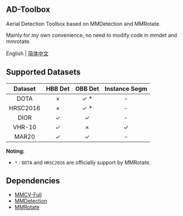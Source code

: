 ## AD-Toolbox

Aerial Detection Toolbox based on MMDetection and MMRotate.

Mainly for my own convenience, no need to modify code in mmdet and mmrotate.

English | [简体中文](README_zh-CN.md)

## Supported Datasets

| Dataset  | HBB Det | OBB Det | Instance Segm |
|:--------:|:-------:|:-------:|:-------------:|
|   DOTA   |    ×    |   ✓ *   |       -       |
| HRSC2016 |    ×    |   ✓ *   |       -       |
|   DIOR   |    ✓    |    ✓    |       -       |
|  VHR-10  |    ✓    |    ×    |       ✓       |
|  MAR20   |    ✓    |    ✓    |       -       |

**Noting:**

- `*` : `DOTA` and `HRSC2016` are officially support by MMRotate.

## Dependencies

- [MMCV-Full](https://github.com/open-mmlab/mmcv)
- [MMDetection](https://github.com/open-mmlab/mmdetection)
- [MMRotate](https://github.com/open-mmlab/mmrotate)

